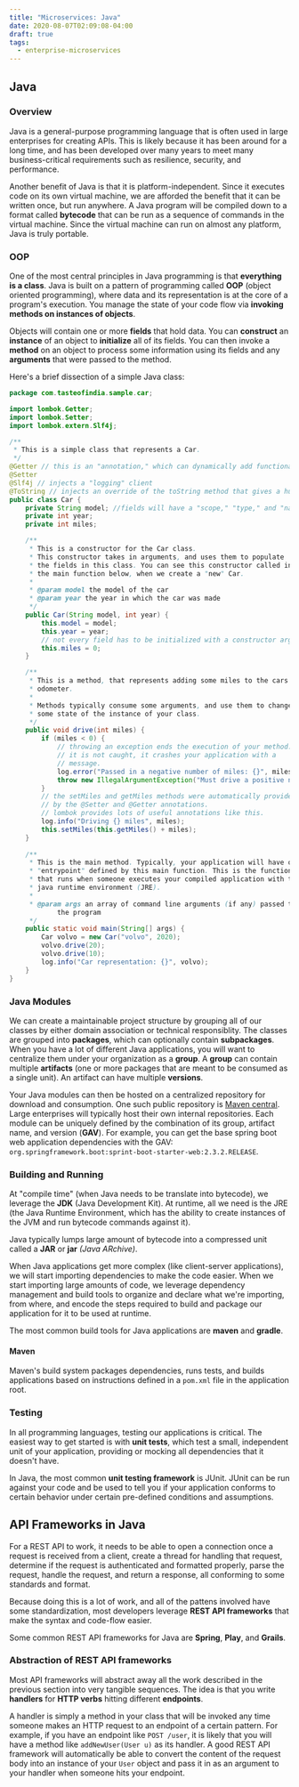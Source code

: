 ```yaml
---
title: "Microservices: Java"
date: 2020-08-07T02:09:08-04:00
draft: true
tags:
  - enterprise-microservices
---
```


## Java
### Overview
Java is a general-purpose programming language that is often used in large enterprises for creating APIs. This is likely because it has been around for a long time, and has been developed over many years to meet many business-critical requirements such as resilience, security, and performance.

Another benefit of Java is that it is platform-independent. Since it executes code on its own virtual machine, we are afforded the benefit that it can be written once, but run anywhere. A Java program will be compiled down to a format called **bytecode** that can be run as a sequence of commands in the virtual machine. Since the virtual machine can run on almost any platform, Java is truly portable.

### OOP

One of the most central principles in Java programming is that **everything is a class**. Java is built on a pattern of programming called **OOP** (object oriented programming), where data and its representation is at the core of a program's execution. You manage the state of your code flow via **invoking methods on instances of objects**.

Objects will contain one or more **fields** that hold data. You can **construct** an **instance** of an object to **initialize** all of its fields. You can then invoke a **method** on an object to process some information using its fields and any **arguments** that were passed to the method.

Here's a brief dissection of a simple Java class:

```java
package com.tasteofindia.sample.car;

import lombok.Getter;
import lombok.Setter;
import lombok.extern.Slf4j;

/**
 * This is a simple class that represents a Car.
 */
@Getter // this is an "annotation," which can dynamically add functionality to your class at compile-time.
@Setter
@Slf4j // injects a "logging" client
@ToString // injects an override of the toString method that gives a human-readable representation of our Car class and its fields
public class Car {
    private String model; //fields will have a "scope," "type," and "name."
    private int year;
    private int miles;

    /**
     * This is a constructor for the Car class.
     * This constructor takes in arguments, and uses them to populate
     * the fields in this class. You can see this constructor called in
     * the main function below, when we create a "new" Car.
     * 
     * @param model the model of the car
     * @param year the year in which the car was made
     */
    public Car(String model, int year) {
        this.model = model;
        this.year = year;
        // not every field has to be initialized with a constructor argument
        this.miles = 0;
    }

    /**
     * This is a method, that represents adding some miles to the cars
     * odometer.
     * 
     * Methods typically consume some arguments, and use them to change 
     * some state of the instance of your class.
     */ 
    public void drive(int miles) {
        if (miles < 0) {
            // throwing an exception ends the execution of your method. If
            // it is not caught, it crashes your application with a
            // message.
            log.error("Passed in a negative number of miles: {}", miles);
            throw new IllegalArgumentException("Must drive a positive number of miles");
        }
        // the setMiles and getMiles methods were automatically provided
        // by the @Setter and @Getter annotations.
        // lombok provides lots of useful annotations like this.
        log.info("Driving {} miles", miles);
        this.setMiles(this.getMiles() + miles);
    }
    
    /**
     * This is the main method. Typically, your application will have one
     * "entrypoint" defined by this main function. This is the function 
     * that runs when someone executes your compiled application with the
     * java runtime environment (JRE).
     * 
     * @param args an array of command line arguments (if any) passed to
            the program
     */
    public static void main(String[] args) {
        Car volvo = new Car("volvo", 2020);
        volvo.drive(20);
        volvo.drive(10);
        log.info("Car representation: {}", volvo);
    }
}
```


### Java Modules
We can create a maintainable project structure by grouping all of our classes by either domain association or technical responsiblity. The classes are grouped into **packages**, which can optionally contain **subpackages**. When you have a lot of different Java applications, you will want to centralize them under your organization as a **group**. A **group** can contain multiple **artifacts** (one or more packages that are meant to be consumed as a single unit). An artifact can have multiple **versions**.

Your Java modules can then be hosted on a centralized repository for download and consumption. One such public repository is [Maven central](https://mvnrepository.com). Large enterprises will typically host their own internal repositories. Each module can be uniquely defined by the combination of its group, artifact name, and version (**GAV**). For example, you can get the base spring boot web application dependencies with the GAV: `org.springframework.boot:sprint-boot-starter-web:2.3.2.RELEASE`.

### Building and Running
At "compile time" (when Java needs to be translate into bytecode), we leverage the **JDK** (Java Development Kit). At runtime, all we need is the JRE (the Java Runtime Environment, which has the ability to create instances of the JVM and run bytecode commands against it).

Java typically lumps large amount of bytecode into a compressed unit called a **JAR** or **jar** *(Java ARchive)*.

When Java applications get more complex (like client-server applications), we will start importing dependencies to make the code easier. When we start importing large amounts of code, we leverage dependency management and build tools to organize and declare what we're importing, from where, and encode the steps required to build and package our application for it to be used at runtime.

The most common build tools for Java applications are **maven** and **gradle**.


#### Maven
Maven's build system packages dependencies, runs tests, and builds applications based on instructions defined in a `pom.xml` file in the application root.

### Testing
In all programming languages, testing our applications is critical. The easiest way to get started is with **unit tests**, which test a small, independent unit of your application, providing or mocking all dependencies that it doesn't have.

In Java, the most common **unit testing framework** is JUnit. JUnit can be run against your code and be used to tell you if your application conforms to certain behavior under certain pre-defined conditions and assumptions.

## API Frameworks in Java
For a REST API to work, it needs to be able to open a connection once a request is received from a client, create a thread for handling that request, determine if the request is authenticated and formatted properly, parse the request, handle the request, and return a response, all conforming to some standards and format.

Because doing this is a lot of work, and all of the pattens involved have some standardization, most developers leverage **REST API frameworks** that make the syntax and code-flow easier.

Some common REST API frameworks for Java are **Spring**, **Play**, and **Grails**.

### Abstraction of REST API frameworks
Most API frameworks will abstract away all the work described in the previous section into very tangible sequences. The idea is that you write **handlers** for **HTTP verbs** hitting different **endpoints**.

A handler is simply a method in your class that will be invoked any time someone makes an HTTP request to an endpoint of a certain pattern. For example, if you have an endpoint like `POST /user`, it is likely that you will have a method like `addNewUser(User u)` as its handler. A good REST API framework will automatically be able to convert the content of the request body into an instance of your `User` object and pass it in as an argument to your handler when someone hits your endpoint.
